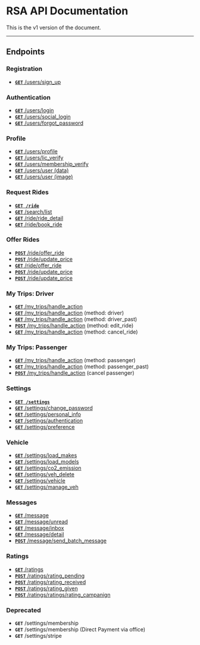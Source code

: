 # RSA API Documentation

This is the v1 version of the document.

***

## Endpoints

### Registration
- [**`GET`** /users/sign_up](/users/registration.md)


### Authentication

- [**`GET`** /users/login](/users/login.md)
- [**`GET`** /users/social_login](/users/social_login.md)
- [**`GET`** /users/forgot_password](/users/forgot_password.md)

### Profile
- [**`GET`** /users/profile]()
- [**`GET`** /users/lic_verify]()
- [**`GET`** /users/membership_verify]()
- [**`GET`** /users/user (data)]()
- [**`GET`** /users/user (image)]()

### Request Rides

- [**`GET /ride`**](/users/com)
- [**`GET`** /search/list]()
- [**`GET`** /ride/ride_detail]()
- [**`GET`** /ride/book_ride]()


### Offer Rides

- [**`POST`** /ride/offer_ride]()
- [**`POST`** /ride/update_price]()
- [**`GET`** /ride/offer_ride]()
- [**`POST`** /ride/update_price]()
- [**`POST`** /ride/update_price]()

### My Trips: Driver
- [**`GET`** /my_trips/handle_action](/users/com)
- [**`GET`** /my_trips/handle_action]() (method: driver)
- [**`GET`** /my_trips/handle_action]() (method: driver_past)
- [**`POST`** /my_trips/handle_action]() (method: edit_ride)
- [**`GET`** /my_trips/handle_action]() (method: cancel_ride)


### My Trips: Passenger
- [**`GET`** /my_trips/handle_action]() (method: passenger)
- [**`GET`** /my_trips/handle_action]() (method: passenger_past)
- [**`POST`** /my_trips/handle_action]() (cancel passenger)



### Settings

- **[```GET /settings```](/users/com)**
- [**`GET`** /settings/change_password]()
- [**`GET`** /settings/personal_info]()
- [**`GET`** /settings/authentication]()
- [**`GET`** /settings/preference]()


### Vehicle


- [**`GET`** /settings/load_makes]()
- [**`GET`** /settings/load_models]()
- [**`GET`** /settings/co2_emission]()
- [**`GET`** /settings/veh_delete]()
- [**`GET`** /settings/vehicle]()
- [**`GET`** /settings/manage_veh]()

### Messages

- [**`GET`** /message](/users/com)
- [**`GET`** /message/unread]()
- [**`GET`** /message/inbox]()
- [**`GET`** /message/detail]()
- [**`POST`** /message/send_batch_message]()

### Ratings

- [**`GET`** /ratings](/users/com)
- [**`POST`** /ratings/rating_pending]()
- [**`POST`** /ratings/rating_received]()
- [**`POST`** /ratings/rating_given]()
- [**`POST`** /ratings/ratings/rating_campanign]()


### Deprecated
- **`GET`** /settings/membership
- **`GET`** /settings/membership (Direct Payment via office)
- **`GET`** /settings/stripe